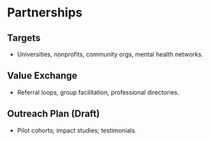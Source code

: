 # Partnerships

## Targets
- Universities, nonprofits, community orgs, mental health networks.

## Value Exchange
- Referral loops, group facilitation, professional directories.

## Outreach Plan (Draft)
- Pilot cohorts; impact studies; testimonials.
